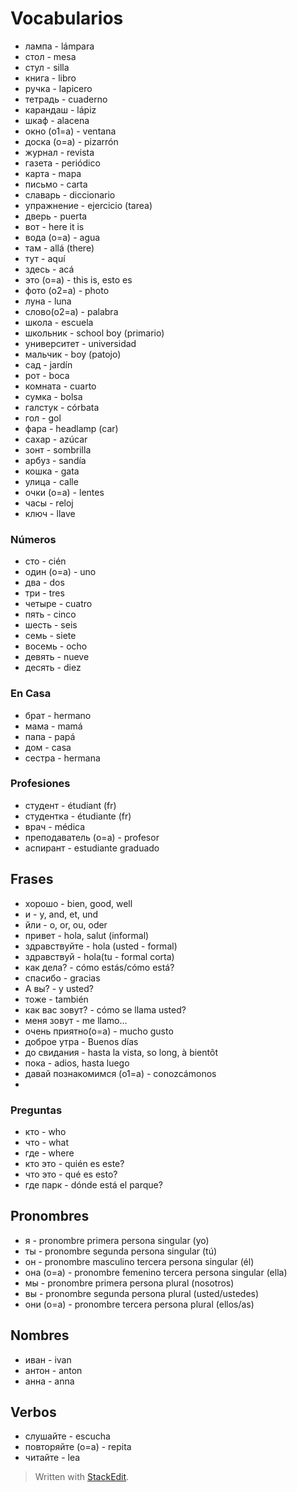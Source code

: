 # Vocabularios

- лампа - lámpara
- стол - mesa
- стул - silla
- книга - libro
- ручка - lapicero
- тетрадь - cuaderno
- карандаш - lápiz
- шкаф - alacena
- окно (o1=a) - ventana
- доска (o=a) - pizarrón
- журнал - revista
- газета - periódico
- карта - mapa
- письмо - carta
- славарь - diccionario
- упражнение - ejercicio (tarea)
- дверь - puerta
- вот - here it is
- вода (o=a) - agua
- там - allá (there)
- тут - aquí
- здесь - acá
- это (o=a) - this is, esto es
- фото (o2=a) - photo
- луна - luna
- словo(o2=a) - palabra
- школа - escuela
- школьник - school boy (primario)
- университет - universidad
- мальчик - boy (patojo)
- сад - jardín
- рот - boca
- комната - cuarto
- сумка - bolsa
- галстук - córbata
- гол - gol
- фара - headlamp (car)
- сахар - azúcar
- зонт - sombrilla
- арбуз - sandía
- кошка - gata
- улица - calle
- очки (o=a) - lentes
- часы - reloj
- ключ - llave

### Números
- сто - cién
- один (o=a) - uno
- два - dos
- три - tres
- четыре - cuatro
- пять - cinco
- шесть - seis
- семь  - siete
- восемь - ocho
- девять - nueve
- десять - diez

### En Casa
- брат - hermano
- мама - mamá
- папа - papá
- дом - casa
- сестра - hermana

### Profesiones
- студент - étudiant (fr)
- студентка - étudiante (fr)
- врач - médica
- преподаватель (o=a) - profesor
- аспирант - estudiante graduado

## Frases
- хорошо - bien, good, well
- и - y, and, et, und
- йли - o, or, ou, oder
- привет - hola, salut (informal)
- здравствуйте  -  hola (usted - formal)
- здравствуй - hola(tu - formal corta)
- как дела? - cómo estás/cómo está?
- спасибо - gracias
- A вы? - y usted?
- тоже - también
- как вас зовут? - cómo se llama usted?
- меня зовут - me llamo...
- очень приятно(o=a) - mucho gusto
- доброе утра - Buenos días
- до свидания - hasta la vista, so long, à bientôt
- пока - adios, hasta luego
- давай познакомимся (o1=a) - conozcámonos
- 

### Preguntas
- кто - who
- что - what
- где - where
- кто это - quién es este?
- что это - qué es esto?
- где парк - dónde está el parque?

## Pronombres
- я - pronombre primera persona singular (yo)
- ты - pronombre segunda persona singular (tú)
- он - pronombre masculino tercera persona singular (él)
- она (o=a) - pronombre femenino tercera persona singular (ella)
- мы - pronombre primera persona plural (nosotros)
- вы - pronombre segunda persona plural (usted/ustedes)
- они (o=a) - pronombre tercera persona plural (ellos/as)


## Nombres
- иван - ivan
- антон - anton
- анна - anna

## Verbos

- слушайте - escucha
- повторяйте (o=a) - repita
- читайте - lea

> Written with [StackEdit](https://stackedit.io/).
<!--stackedit_data:
eyJoaXN0b3J5IjpbMjY3MzM4NDkwLDU4MTg0NjkxNSwtMTIwNj
MwOTgzLDE5NTQzOTI2NjYsLTM2ODE2MTY5MywtMjgzNDEzMDcs
LTkxMjE4Njg3MywtMTA4NjI2NDg4MiwtNTY4NTI2NDU1LC04Mz
A3OTAzOTBdfQ==
-->